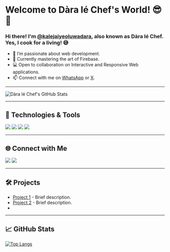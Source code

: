 # Welcome to Dàra lé Chef's World! 😎🍳

### Hi there! I'm [@kalejaiyeoluwadara](https://github.com/kalejaiyeoluwadara), also known as Dàra lé Chef. Yes, I cook for a living! 😅

- 👀 I’m passionate about web development.
- 🌱 Currently mastering the art of Firebase.
- 💻 Open to collaboration on Interactive and Responsive Web applications.
- 📫 Connect with me on [WhatsApp](#) or [X](#).

---

<!-- Your GitHub Stats -->
![Dàra lé Chef's GitHub Stats](https://github-readme-stats.vercel.app/api?username=kalejaiyeoluwadara&show_icons=true&theme=radical)

---

## 🚀 Technologies & Tools

<p align="left">
  <img src="https://img.shields.io/badge/-HTML5-E34F26?style=flat&logo=html5&logoColor=white" />
  <img src="https://img.shields.io/badge/-CSS3-1572B6?style=flat&logo=css3" />
  <img src="https://img.shields.io/badge/-JavaScript-F7DF1E?style=flat&logo=javascript&logoColor=black" />
  <img src="https://img.shields.io/badge/-Firebase-FFCA28?style=flat&logo=firebase&logoColor=black" />
  <!-- Add more badges for your tech stack -->
</p>

---

## 🌐 Connect with Me

<p align="left">
  <a href="#" target="_blank"><img src="https://img.shields.io/badge/-WhatsApp-25D366?style=flat&logo=whatsapp&logoColor=white" /></a>
  <a href="#" target="_blank"><img src="https://img.shields.io/badge/-X-000000?style=flat&logo=x&logoColor=white" /></a>
  <!-- Add more social links as needed -->
</p>

---

## 🛠️ Projects

- [Project 1](#) - Brief description.
- [Project 2](#) - Brief description.
- <!-- Add more projects with links and descriptions -->

---

## 📈 GitHub Stats

[![Top Langs](https://github-readme-stats.vercel.app/api/top-langs/?username=kalejaiyeoluwadara&layout=compact&theme=radical)](https://github.com/anuraghazra/github-readme-stats)

<!-- Feel free to customize and add more sections as per your preferences -->
